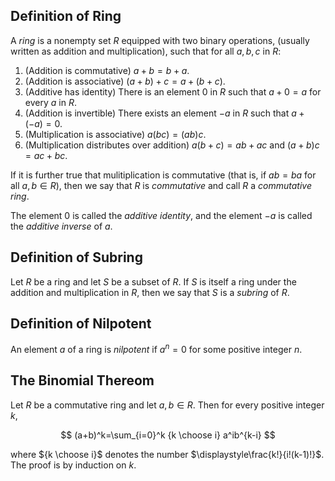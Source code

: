 ## Definition of Ring

A *ring* is a nonempty set $R$ equipped with two binary operations, (usually written as addition and multiplication), such that for all $a,b,c$ in $R$:
1. (Addition is commutative) $a+b=b+a$.
2. (Addition is associative) $(a+b)+c=a+(b+c)$.
3. (Additive has identity) There is an element $0$ in $R$ such that $a+0=a$ for every $a$ in $R$.
4. (Addition is invertible) There exists an element $-a$ in $R$ such that $a+(-a)=0$. 
5. (Multiplication is associative) $a(bc)=(ab)c$. 
6. (Multiplication distributes over addition) $a(b+c)=ab+ac$ and $(a+b)c=ac+bc$.

If it is further true that mulitiplication is commutative (that is, if $ab=ba$ for all $a,b\in R$), then we say that $R$ is *commutative* and call $R$ a *commutative ring*.

The element $0$ is called the *additive identity*, and the element $-a$ is called the *additive inverse* of $a$. 

## Definition of Subring
Let $R$ be a ring and let $S$ be a subset of $R$. If $S$ is itself a ring under the addition and multiplication in $R$, then we say that $S$ is a *subring* of $R$. 

## Definition of Nilpotent
An element $a$ of a ring is *nilpotent* if $a^n=0$ for some positive integer $n$.

## The Binomial Thereom

Let $R$ be a commutative ring and let $a,b\in R$. Then for every positive integer $k$,

$$
(a+b)^k=\sum_{i=0}^k {k \choose i} a^ib^{k-i}
$$

where ${k \choose i}$ denotes the number $\displaystyle\frac{k!}{i!(k-1)!}$. The proof is by induction on $k$.
